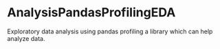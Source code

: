 # AnalysisPandasProfilingEDA
Exploratory data analysis using pandas profiling a library which can help analyze data. 
